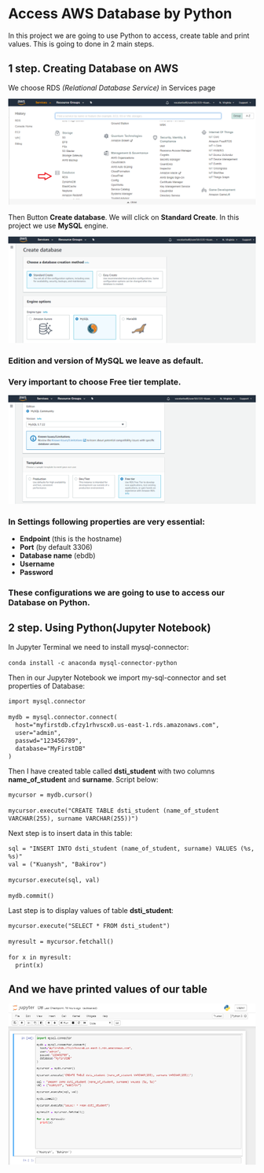 # Access AWS Database by Python
In this project we are going to use Python to access, create table and print values.
This is going to done in 2 main steps.

## **1 step. Creating Database on AWS**
 We choose RDS *(Relational Database Service)* in Services page

 ![RDS](RDS.png)

Then Button **Create database**. We will click on **Standard Create**.
In this project we use **MySQL** engine.

 ![MySQL](MySQL.png)

### **Edition** and **version** of MySQL we leave as default.

### Very important to choose **Free tier** template.  

  ![Freetire](Freetire.png)

### In **Settings** following properties are very essential:
   - **Endpoint** (this is the hostname)
   - **Port** (by default 3306)
   - **Database name** (ebdb)
   - **Username**
   - **Password**

### These configurations we are going to use to access our Database on Python.

## **2 step. Using Python(Jupyter Notebook)**

In Jupyter Terminal we need to install mysql-connector:

`conda install -c anaconda mysql-connector-python`

Then in our Jupyter Notebook we import my-sql-connector and set properties of Database:

```
import mysql.connector

mydb = mysql.connector.connect(
  host="myfirstdb.cfzy1rhvscx0.us-east-1.rds.amazonaws.com",
  user="admin",
  passwd="123456789",
  database="MyFirstDB"
)
```
Then I have created table called **dsti_student** with two columns **name_of_student** and **surname**. Script below:

```
mycursor = mydb.cursor()

mycursor.execute("CREATE TABLE dsti_student (name_of_student VARCHAR(255), surname VARCHAR(255))")
```

Next step is to insert data in this table:

```
sql = "INSERT INTO dsti_student (name_of_student, surname) VALUES (%s, %s)"
val = ("Kuanysh", "Bakirov")

mycursor.execute(sql, val)

mydb.commit()
```

Last step is to display values of table **dsti_student**:

```
mycursor.execute("SELECT * FROM dsti_student")

myresult = mycursor.fetchall()

for x in myresult:
  print(x)
```

## And we have printed values of our table

![Jupyter](Jupyter.png)

